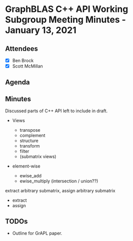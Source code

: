 # GraphBLAS C++ API Working Subgroup Meeting Minutes - January 13, 2021

## Attendees
- [X] Ben Brock
- [X] Scott McMillan

## Agenda

## Minutes
Discussed parts of C++ API left to include in draft.

- Views
  * transpose
  * complement
  * structure
  * transform
  * filter
  * (submatrix views)

- element-wise
  * ewise_add
  * ewise_multiply
  (intersection / union??)

extract arbitrary submatrix,
 assign arbitrary submatrix
- extract
- assign


## TODOs
- Outline for GrAPL paper.
